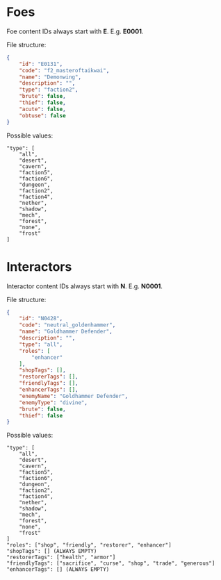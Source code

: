 # Foes

Foe content IDs always start with **E**. E.g. **E0001**.

File structure:

```json
{
    "id": "E0131",
    "code": "f2_masteroftaikwai",
    "name": "Demonwing",
    "description": "",
    "type": "faction2",
    "brute": false,
    "thief": false,
    "acute": false,
    "obtuse": false
}
```

Possible values:

```
"type": [
	"all", 
	"desert", 
	"cavern", 
	"faction5", 
	"faction6", 
	"dungeon", 
	"faction2", 
	"faction4", 
	"nether", 
	"shadow", 
	"mech", 
	"forest", 
	"none", 
	"frost"
]
```

# Interactors

Interactor content IDs always start with **N**. E.g. **N0001**.

File structure:

```json
{
    "id": "N0428",
    "code": "neutral_goldenhammer",
    "name": "Goldhammer Defender",
    "description": "",
    "type": "all",
    "roles": [
        "enhancer"
    ],
    "shopTags": [],
    "restorerTags": [],
    "friendlyTags": [],
    "enhancerTags": [],
    "enemyName": "Goldhammer Defender",
    "enemyType": "divine",
    "brute": false,
    "thief": false
}
```

Possible values:

```
"type": [
	"all", 
	"desert", 
	"cavern", 
	"faction5", 
	"faction6", 
	"dungeon", 
	"faction2", 
	"faction4", 
	"nether", 
	"shadow", 
	"mech", 
	"forest", 
	"none", 
	"frost"
]
"roles": ["shop", "friendly", "restorer", "enhancer"]
"shopTags": [] (ALWAYS EMPTY)
"restorerTags": ["health", "armor"]
"friendlyTags": ["sacrifice", "curse", "shop", "trade", "generous"]
"enhancerTags": [] (ALWAYS EMPTY)
```

